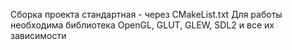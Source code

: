 Сборка проекта стандартная - через CMakeList.txt
Для работы необходима библиотека OpenGL, GLUT, GLEW, SDL2 и все их зависимости
